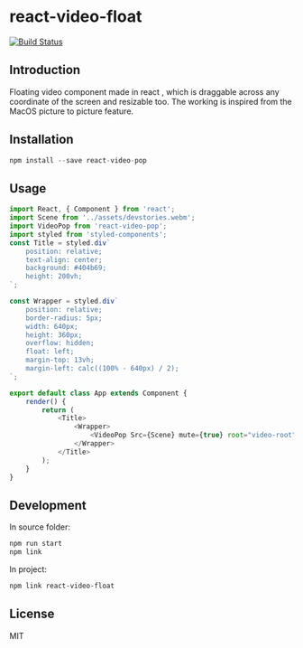 # react-video-float

[![Build Status](https://travis-ci.com/pizza3/react-video.svg?token=4NFkLbpiPxAhFzZX3Yhz&branch=master)](https://travis-ci.com/pizza3/react-video)

## Introduction

Floating video component made in react , which is draggable across any coordinate of the screen and resizable too. The working is inspired from the MacOS picture to picture feature.

## Installation

```js
npm install --save react-video-pop
```

## Usage
```js
import React, { Component } from 'react';
import Scene from '../assets/devstories.webm';
import VideoPop from 'react-video-pop';
import styled from 'styled-components';
const Title = styled.div`
	position: relative;
	text-align: center;
	background: #404b69;
	height: 200vh;
`;

const Wrapper = styled.div`
	position: relative;
	border-radius: 5px;
	width: 640px;
	height: 360px;
	overflow: hidden;
	float: left;
	margin-top: 13vh;
	margin-left: calc((100% - 640px) / 2);
`;

export default class App extends Component {
	render() {
		return (
			<Title>
				<Wrapper>
					<VideoPop Src={Scene} mute={true} root="video-root" />
				</Wrapper>
			</Title>
		);
	}
}

```
## Development

In source folder:

```bash
npm run start
npm link
```

In project:

```bash
npm link react-video-float
```

## License

MIT
